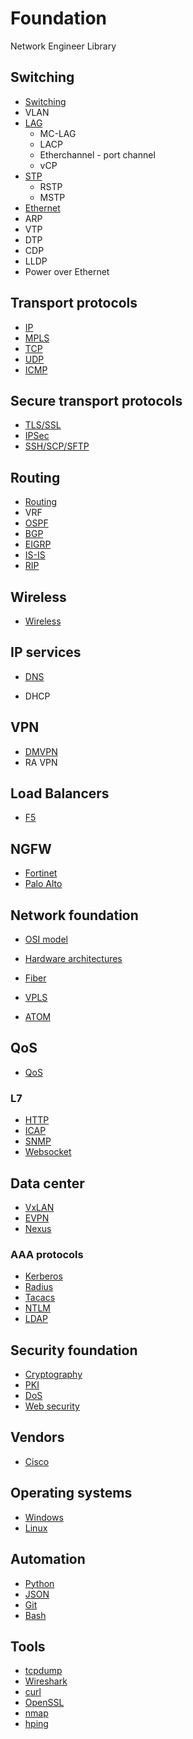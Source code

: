 # Foundation

Network Engineer Library

## Switching

- [Switching](switching.md)
- VLAN
- [LAG](lag.md)
    - MC-LAG
    - LACP
    - Etherchannel - port channel
    - vCP
- [STP](stp.md)
    - RSTP
    - MSTP
- [Ethernet](ethernet.md)
- ARP
- VTP
- DTP
- CDP
- LLDP
- Power over Ethernet

## Transport protocols

- [IP](ip.md)
- [MPLS](mpls.md)
- [TCP](tcp.md)
- [UDP](udp.md)
- [ICMP](icmp.md)


## Secure transport protocols

- [TLS/SSL](ssl.md)
- [IPSec](ipsec.md)
- [SSH/SCP/SFTP](ssh.md)

 ## Routing

- [Routing](routing.md)
- VRF
- [OSPF](ospf.md)
- [BGP](bgp.md)
- [EIGRP](eigrp.md)
- [IS-IS](isis.md)
- [RIP](rip.md)

## Wireless

* [Wireless](wireless.md)

## IP services

* [DNS](dns.md)
- DHCP

## VPN

- [DMVPN](dmvpn.md)
- RA VPN

## Load Balancers

- [F5](f5.md)

## NGFW

* [Fortinet](fortinet.md)
* [Palo Alto](paloalto.md)

## Network foundation

* [OSI model](osi.md)
* [Hardware architectures](hardware.md)
* [Fiber](fiber.md)


* [VPLS](vpls.md)
* [ATOM](atom.md)

## QoS

* [QoS](qos.md)

### L7

* [HTTP](http.md)
* [ICAP](icap.md)
* [SNMP](snmp.md)
* [Websocket](websocket.md)

## Data center

* [VxLAN](vxlan.md)
* [EVPN](evpn.md)
* [Nexus](nexus.md)

### AAA protocols

* [Kerberos](kerberos.md)
* [Radius](radius.md)
* [Tacacs](tacacs.md)
* [NTLM](ntlm.md)
* [LDAP](ldap.md)

## Security foundation

* [Cryptography](cryptography.md)
* [PKI](pki.md)
* [DoS](dos.md)
* [Web security](websec.md)

## Vendors

* [Cisco](cisco.md)

## Operating systems

* [Windows](Windows.md)
* [Linux](linux.md)

## Automation

* [Python](python.md)
* [JSON](json.md)
* [Git](git.md)
* [Bash](bash.md)

## Tools

* [tcpdump](tcpdump.md)
* [Wireshark](wireshark.md)
* [curl](curl.md)
* [OpenSSL](openssl.md)
* [nmap](nmap.md)
* [hping](hping.md)
